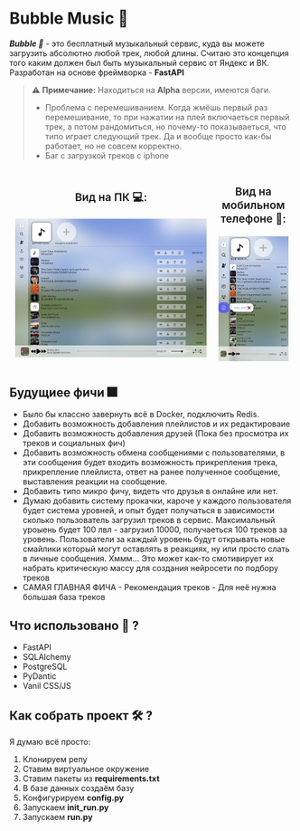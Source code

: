 # Bubble Music 🎈

***Bubble 🎈*** - это бесплатный музыкальный сервис, куда вы можете загрузить абсолютно любой трек, 
любой длины. Считаю это концепция того каким должен был быть музыкальный сервис от Яндекс и ВК.
Разработан на основе фреймворка - **FastAPI**

> ⚠ **Примечание:** Находиться на **Alpha** версии,
> имеются баги.
> - Проблема с перемешиванием. Когда жмёшь первый раз перемешивание, то при нажатии на плей включаеться первый трек, а потом рандомиться, но почему-то показываеться, что типо играет следующий трек. Да и вообще просто как-бы работает, но не совсем корректно.
> - Баг с загрузкой треков с iphone

<div align="center" style="display: flex; align-items: center;">
    <div style="padding: 2%;">
        <p style="font-size: 1.2rem; font-weight: 600;">Вид на ПК 💻:</p>
        <img src="./screen/pc.png" />
    </div>
    <div style="padding: 2%;">
        <p style="font-size: 1.2rem; font-weight: 600;">Вид на мобильном телефоне 📱:</p>
        <img src="./screen/mobile.png" />
    </div>
</div>

## Будущиее фичи 🎆
- Было бы классно завернуть всё в Docker, подключить Redis.
- Добавить возможность добавления плейлистов и их редактироваие
- Добавить возможность добавления друзей (Пока без просмотра их треков и социальных фич)
- Добавить возможность обмена сообщениями с пользователями, в эти сообщения будет входить возможность прикрепления трека, прикрепление плейлиста, ответ на ранее полученное сообщение, выставления реакции на сообщение.
- Добавить типо микро фичу, видеть что друзья в онлайне или нет.
- Думаю добавить систему прокачки, кароче у каждого пользователя будет система уровней, и опыт будет получаться в зависимости сколько пользователь загрузил треков в сервис. Максимальный уроыень будет 100 лвл - загрузил 10000, получаеться 100 треков за уровень. Пользователи за каждый уровень будут открывать новые смайлики который могут оставлять в реакциях, ну или просто слать в личные сообщения. Хммм…
Это может как-то смотивирует их набрать критическую массу для создания нейросети по подбору треков
- САМАЯ ГЛАВНАЯ ФИЧА - Рекомендация треков - Для неё нужна большая база треков

## Что использовано 📝 ? 

- FastAPI
- SQLAlchemy
- PostgreSQL
- PyDantic
- Vanil CSS/JS

## Как собрать проект 🛠 ?

Я думаю всё просто:
1) Клонируем репу
2) Ставим виртуальное окружение
3) Ставим пакеты из **requirements.txt**
4) В базе данных создаём базу 
5) Конфигурируем **config.py**
6) Запускаем **init_run.py**
7) Запускаем **run.py**
